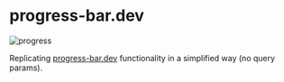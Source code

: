 # progress-bar.dev

![progress](https://progress-bar-go.herokuapp.com/70/)

Replicating [progress-bar.dev](https://progress-bar.dev/) functionality in a simplified way (no query params).
